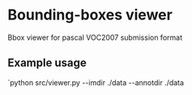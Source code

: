 # Bounding-boxes viewer

Bbox viewer for pascal VOC2007 submission format

## Example usage
`python src/viewer.py --imdir ./data --annotdir ./data
